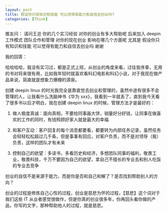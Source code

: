 ```yaml
---
layout: post
title: 假设你只有知识和技能 可以觉得有能力和自信去创业吗?
categories: [Think]
---
```


推友问： 请问王总 你的几个实习经验 对你的创业有多大帮助呢 后来加入 deepin 工作模式 团队合作和管理 对你的现在创业 影响在哪几个方面呢 尤其是 假设你只有知识和技能 可以觉得有能力和自信去创业吗 谢谢

我的回答：

哈哈哈哈，我没有实习过，都是正式上班，从创业的角度来看，过往皆序章，无用的书对将来很有用，比如我年轻时就喜欢看科幻电影和科幻小说，对于我现在做产品来说，简直就是想象力爆棚的源泉。

创建 deepin linux 的时光我完全是靠直觉去创业和管理的，虽然中途有很多不会管理的人，让我看什么洗脑神书《华为 xxx》，我看到一半就丢了，直到我今天看了很多书以后才明白，我在创建 deepin linux 的时候，管理方法才是最好的：

1. 做人极度真诚：面向真相，不要给同事画大饼，销量好分好钱，让同事在做喜欢的工作的同时，有钱照顾好家人就是最大的幸福

2. 和客户互动：客户回复的每个消息都要看，都要转为内部任务记录，虽然任务会轻轻松松超过几千条，但是事事有回应，对客户负责，而不是对领导（我）负责，这样的团队才有未来

3. 控制自己的欲望：多读书，多看历史和经济，多想团队同事的福利，敬畏工业，敬畏科技，千万不要因为自己的欲望，拿自己不擅长的专业去和别人吃饭的专业去竞争

创业的自信不是来源于能力，而是你是否和自己和解了？是否找到帮助别人的方向？

创业的过程是修炼自己心性的过程，创业是慈悲为怀的过程，【慈悲】这个词对于我们这些 IT 从业者感觉很做作，但是你真的创业很多年，你再回头看你做的产品，你写的文字，那种帮助他人的过程，就是慈悲。

